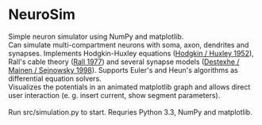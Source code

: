 NeuroSim
========

Simple neuron simulator using NumPy and matplotlib.<br>
Can simulate multi-compartment neurons with soma, axon, dendrites and synapses. 
Implements Hodgkin-Huxley equations (<a href="http://www.ncbi.nlm.nih.gov/pmc/articles/PMC1392413/pdf/jphysiol01442-0106.pdf">Hodgkin / Huxley 1952</a>), Rall's cable theory (<a href="http://stg.rutgers.edu/courses/old/CompNeuro07/Handouts/Rall%20-%20Core%20conductor%20theory.pdf">Rall 1977</a>) and several synapse models (<a href="http://cnl.salk.edu/~alain/abstracts/KSchap96.html">Destexhe / Mainen / Sejnowsky 1998</a>). 
Supports Euler's and Heun's algorithms as differential equation solvers.<br>
Visualizes the potentials in an animated matplotlib graph and allows direct user interaction (e. g. insert current, show segment parameters).
<br><br>
Run src/simulation.py to start. Requries Python 3.3, NumPy and matplotlib. 
